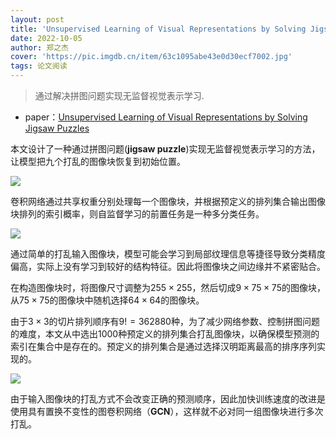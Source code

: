 ```yaml
---
layout: post
title: 'Unsupervised Learning of Visual Representations by Solving Jigsaw Puzzles'
date: 2022-10-05
author: 郑之杰
cover: 'https://pic.imgdb.cn/item/63c1095abe43e0d30ecf7002.jpg'
tags: 论文阅读
---
```


> 通过解决拼图问题实现无监督视觉表示学习.

- paper：[Unsupervised Learning of Visual Representations by Solving Jigsaw Puzzles](https://arxiv.org/abs/1603.09246)

本文设计了一种通过拼图问题(**jigsaw puzzle**)实现无监督视觉表示学习的方法，让模型把九个打乱的图像块恢复到初始位置。

![](https://pic.imgdb.cn/item/63c109adbe43e0d30ecfe5da.jpg)

卷积网络通过共享权重分别处理每一个图像块，并根据预定义的排列集合输出图像块排列的索引概率，则自监督学习的前置任务是一种多分类任务。

![](https://pic.imgdb.cn/item/63c10983be43e0d30ecfac9e.jpg)

通过简单的打乱输入图像块，模型可能会学习到局部纹理信息等捷径导致分类精度偏高，实际上没有学习到较好的结构特征。因此将图像块之间边缘并不紧密贴合。

在构造图像块时，将图像尺寸调整为$255 \times 255$，然后切成$9 \times 75 \times 75$的图像块，从$75 \times 75$的图像块中随机选择$64 \times 64$的图像块。

由于$3\times 3$的切片排列顺序有$9!=362880$种，为了减少网络参数、控制拼图问题的难度，本文从中选出$1000$种预定义的排列集合打乱图像块，以确保模型预测的索引在集合中是存在的。预定义的排列集合是通过选择汉明距离最高的排序序列实现的。

![](https://pic.imgdb.cn/item/63c10c2bbe43e0d30ed43005.jpg)

由于输入图像块的打乱方式不会改变正确的预测顺序，因此加快训练速度的改进是使用具有置换不变性的图卷积网络（**GCN**），这样就不必对同一组图像块进行多次打乱。